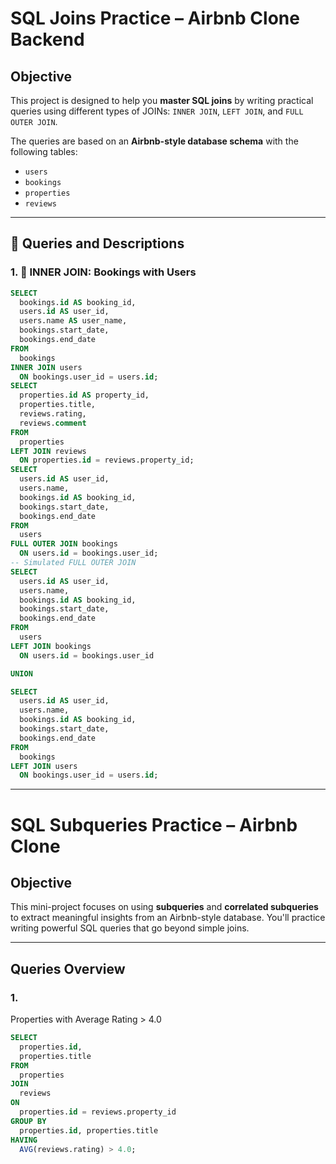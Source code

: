 # SQL Joins Practice – Airbnb Clone Backend

## Objective
This project is designed to help you **master SQL joins** by writing practical queries using different types of JOINs: `INNER JOIN`, `LEFT JOIN`, and `FULL OUTER JOIN`.

The queries are based on an **Airbnb-style database schema** with the following tables:
- `users`
- `bookings`
- `properties`
- `reviews`

---

## 🔧 Queries and Descriptions

### 1. 🔄 INNER JOIN: Bookings with Users
```sql
SELECT 
  bookings.id AS booking_id,
  users.id AS user_id,
  users.name AS user_name,
  bookings.start_date,
  bookings.end_date
FROM 
  bookings
INNER JOIN users 
  ON bookings.user_id = users.id;
SELECT 
  properties.id AS property_id,
  properties.title,
  reviews.rating,
  reviews.comment
FROM 
  properties
LEFT JOIN reviews 
  ON properties.id = reviews.property_id;
SELECT 
  users.id AS user_id,
  users.name,
  bookings.id AS booking_id,
  bookings.start_date,
  bookings.end_date
FROM 
  users
FULL OUTER JOIN bookings 
  ON users.id = bookings.user_id;
-- Simulated FULL OUTER JOIN
SELECT 
  users.id AS user_id,
  users.name,
  bookings.id AS booking_id,
  bookings.start_date,
  bookings.end_date
FROM 
  users
LEFT JOIN bookings 
  ON users.id = bookings.user_id

UNION

SELECT 
  users.id AS user_id,
  users.name,
  bookings.id AS booking_id,
  bookings.start_date,
  bookings.end_date
FROM 
  bookings
LEFT JOIN users 
  ON bookings.user_id = users.id;
```
---
# SQL Subqueries Practice – Airbnb Clone

## Objective
This mini-project focuses on using **subqueries** and **correlated subqueries** to extract meaningful insights from an Airbnb-style database. You'll practice writing powerful SQL queries that go beyond simple joins.

---

## Queries Overview

### 1.

Properties with Average Rating > 4.0
```sql
SELECT 
  properties.id,
  properties.title
FROM 
  properties
JOIN 
  reviews 
ON 
  properties.id = reviews.property_id
GROUP BY 
  properties.id, properties.title
HAVING 
  AVG(reviews.rating) > 4.0;

